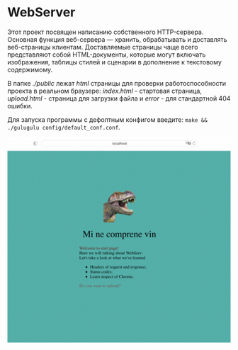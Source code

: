 # WebServer

<!-- Колыбельная http -->

Этот проект посвящен написанию собственного HTTP-сервера. Основная функция веб-сервера — хранить, обрабатывать и доставлять веб-страницы клиентам. Доставляемые страницы чаще всего представляют собой HTML-документы, которые могут включать изображения, таблицы стилей и сценарии в дополнение к текстовому содержимому.

В папке *./public* лежат *html* страницы для проверки работоспособности проекта в реальном браузере: *index.html* - стартовая страница, *upload.html* - страница для загрузки файла и *error* - для стандартной 404 ошибки.

Для запуска программы с дефолтным конфигом введите: `make && ./gulugulu config/default_conf.conf`.

<img width="683" alt="Diagram of the result" src="https://github.com/DaDvoy/WebServer/blob/main/public/StartPage.png">
